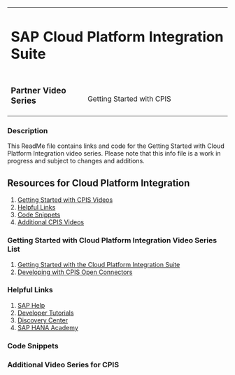 <table width=100% border=0>
<tr ><td colspan=2><h1>SAP Cloud Platform Integration Suite</h1></td></tr>
<tr><td><h3>Partner Video Series</h3></td><td width=66%></br>&nbsp;Getting Started with CPIS</td>
</table>

### Description

This ReadMe file contains links and code for the Getting Started with Cloud Platform Integration video series. Please note that this info file is a work in progress and subject to changes and additions.

## <a name="gss4hapi"></a>Resources for Cloud Platform Integration
1) [Getting Started with CPIS Videos](#cpiv)
1) [Helpful Links](#cpil)
1) [Code Snippets](#cpic)
1) [Additional CPIS Videos](#cpia)

### <a name="cpiv"></a>Getting Started with Cloud Platform Integration Video Series List
1) [Getting Started with the Cloud Platform Integration Suite](exercises/extends4hccloudsdkcf.md)
1) [Developing with CPIS Open Connectors](exercises/openconnectorss4hcloudapis.md)

### <a name="cpil"></a>Helpful Links

1) [SAP Help](https://help.sap.com/viewer/search?q=sap%20cloud%20platform%20integration%20suite)
1) [Developer Tutorials](https://developers.sap.com/tutorial-navigator.html?tag=products:technology-platform/sap-cloud-platform/sap-cloud-platform-integration-for-process-services)
1) [Discovery Center](discovery-center.cloud.sap)
1) [SAP HANA Academy](http://academy.saphana.com/)

### <a name="cpic"></a>Code Snippets

### <a name="cpia"></a>Additional Video Series for CPIS
